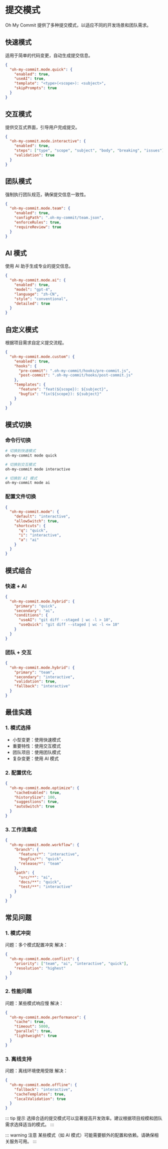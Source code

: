 # 提交模式

Oh My Commit 提供了多种提交模式，以适应不同的开发场景和团队需求。

## 快速模式

适用于简单的代码变更，自动生成提交信息。

```json
{
  "oh-my-commit.mode.quick": {
    "enabled": true,
    "useAI": true,
    "template": "<type>(<scope>): <subject>",
    "skipPrompts": true
  }
}
```

## 交互模式

提供交互式界面，引导用户完成提交。

```json
{
  "oh-my-commit.mode.interactive": {
    "enabled": true,
    "steps": ["type", "scope", "subject", "body", "breaking", "issues"],
    "validation": true
  }
}
```

## 团队模式

强制执行团队规范，确保提交信息一致性。

```json
{
  "oh-my-commit.mode.team": {
    "enabled": true,
    "configPath": ".oh-my-commit/team.json",
    "enforceRules": true,
    "requireReview": true
  }
}
```

## AI 模式

使用 AI 助手生成专业的提交信息。

```json
{
  "oh-my-commit.mode.ai": {
    "enabled": true,
    "model": "gpt-4",
    "language": "zh-CN",
    "style": "conventional",
    "detailed": true
  }
}
```

## 自定义模式

根据项目需求自定义提交流程。

```json
{
  "oh-my-commit.mode.custom": {
    "enabled": true,
    "hooks": {
      "pre-commit": ".oh-my-commit/hooks/pre-commit.js",
      "post-commit": ".oh-my-commit/hooks/post-commit.js"
    },
    "templates": {
      "feature": "feat(${scope}): ${subject}",
      "bugfix": "fix(${scope}): ${subject}"
    }
  }
}
```

## 模式切换

### 命令行切换

```bash
# 切换到快速模式
oh-my-commit mode quick

# 切换到交互模式
oh-my-commit mode interactive

# 切换到 AI 模式
oh-my-commit mode ai
```

### 配置文件切换

```json
{
  "oh-my-commit.mode": {
    "default": "interactive",
    "allowSwitch": true,
    "shortcuts": {
      "q": "quick",
      "i": "interactive",
      "a": "ai"
    }
  }
}
```

## 模式组合

### 快速 + AI

```json
{
  "oh-my-commit.mode.hybrid": {
    "primary": "quick",
    "secondary": "ai",
    "conditions": {
      "useAI": "git diff --staged | wc -l > 10",
      "useQuick": "git diff --staged | wc -l <= 10"
    }
  }
}
```

### 团队 + 交互

```json
{
  "oh-my-commit.mode.hybrid": {
    "primary": "team",
    "secondary": "interactive",
    "validation": true,
    "fallback": "interactive"
  }
}
```

## 最佳实践

### 1. 模式选择

- 小型变更：使用快速模式
- 重要特性：使用交互模式
- 团队项目：使用团队模式
- 复杂变更：使用 AI 模式

### 2. 配置优化

```json
{
  "oh-my-commit.mode.optimize": {
    "cacheEnabled": true,
    "historySize": 100,
    "suggestions": true,
    "autoSwitch": true
  }
}
```

### 3. 工作流集成

```json
{
  "oh-my-commit.mode.workflow": {
    "branch": {
      "feature/*": "interactive",
      "bugfix/*": "quick",
      "release/*": "team"
    },
    "path": {
      "src/**": "ai",
      "docs/**": "quick",
      "test/**": "interactive"
    }
  }
}
```

## 常见问题

### 1. 模式冲突

问题：多个模式配置冲突
解决：

```json
{
  "oh-my-commit.mode.conflict": {
    "priority": ["team", "ai", "interactive", "quick"],
    "resolution": "highest"
  }
}
```

### 2. 性能问题

问题：某些模式响应慢
解决：

```json
{
  "oh-my-commit.mode.performance": {
    "cache": true,
    "timeout": 5000,
    "parallel": true,
    "lightweight": true
  }
}
```

### 3. 离线支持

问题：离线环境使用受限
解决：

```json
{
  "oh-my-commit.mode.offline": {
    "fallback": "interactive",
    "cacheTemplates": true,
    "localValidation": true
  }
}
```

::: tip 提示
选择合适的提交模式可以显著提高开发效率。建议根据项目规模和团队需求选择适当的模式。
:::

::: warning 注意
某些模式（如 AI 模式）可能需要额外的配置和依赖。请确保相关服务可用。
:::

